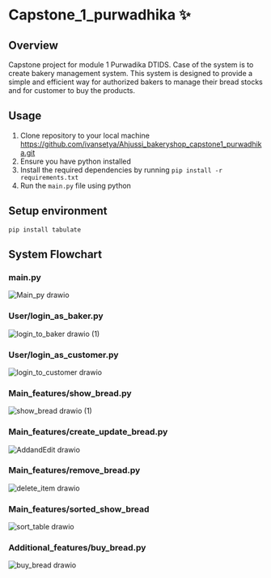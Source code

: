 # Capstone_1_purwadhika ✨
## Overview
Capstone project for module 1 Purwadika DTIDS. Case of the system is to create bakery management system. This system is designed to provide a simple and efficient way for authorized bakers to manage their bread stocks and for customer to buy the products.

## Usage
1. Clone repository to your local machine https://github.com/ivansetya/Ahjussi_bakeryshop_capstone1_purwadhika.git
2. Ensure you have python installed
3. Install the required dependencies by running `pip install -r requirements.txt`
4. Run the `main.py` file using python


## Setup environment
```
pip install tabulate

```
## System Flowchart
### main.py
![Main_py drawio](https://github.com/ivansetya/Ahjussi_bakeryshop_capstone1_purwadhika/assets/75768911/b692136a-87ec-4b6d-a1ab-9a19fc282208)
### User/login_as_baker.py
![login_to_baker drawio (1)](https://github.com/ivansetya/Ahjussi_bakeryshop_capstone1_purwadhika/assets/75768911/94f22abc-1871-4605-b641-6ec6a0bedc70)
### User/login_as_customer.py
![login_to_customer drawio](https://github.com/ivansetya/Ahjussi_bakeryshop_capstone1_purwadhika/assets/75768911/0c6bb12a-4537-4093-b27e-7d7280b84e69)
### Main_features/show_bread.py
![show_bread drawio (1)](https://github.com/ivansetya/Ahjussi_bakeryshop_capstone1_purwadhika/assets/75768911/96e26572-add0-4484-9f50-4db36c8efe85)
### Main_features/create_update_bread.py
![AddandEdit drawio](https://github.com/ivansetya/Ahjussi_bakeryshop_capstone1_purwadhika/assets/75768911/6772ba2d-fe27-4ce4-bc1f-0ea4fd01c893)
### Main_features/remove_bread.py
![delete_item drawio](https://github.com/ivansetya/Ahjussi_bakeryshop_capstone1_purwadhika/assets/75768911/42183b4a-4bbd-4c2a-b0d6-b593d210aef5)
### Main_features/sorted_show_bread
![sort_table drawio](https://github.com/ivansetya/Ahjussi_bakeryshop_capstone1_purwadhika/assets/75768911/53a04b75-03ec-410e-a1d4-8fb8511fc637)
### Additional_features/buy_bread.py
![buy_bread drawio](https://github.com/ivansetya/Ahjussi_bakeryshop_capstone1_purwadhika/assets/75768911/db65601f-cdb1-4ad2-be1d-5276428bea87)
